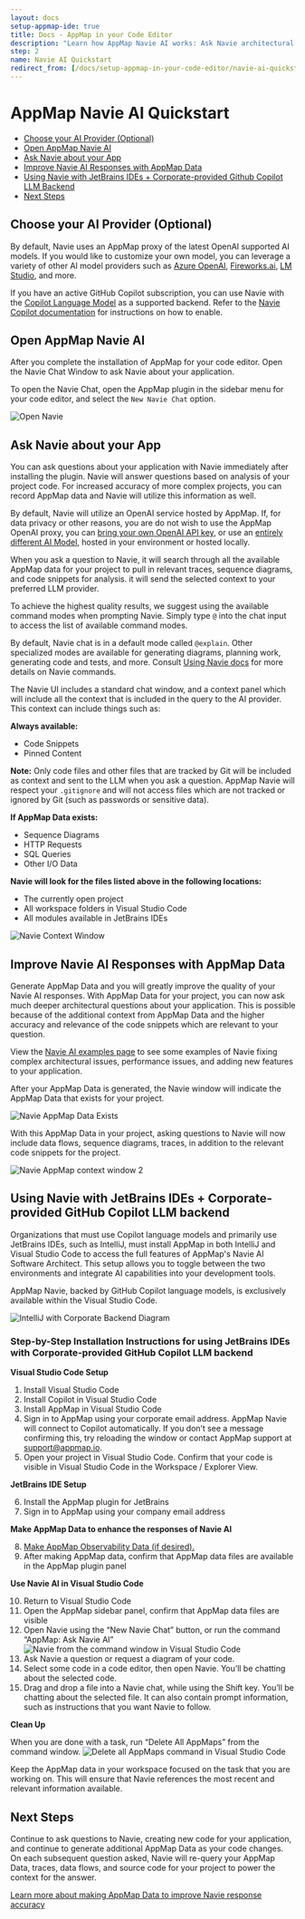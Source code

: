 ```yaml
---
layout: docs
setup-appmap-ide: true
title: Docs - AppMap in your Code Editor
description: "Learn how AppMap Navie AI works: Ask Navie architectural level questions about your code and use AppMap Data as"
step: 2
name: Navie AI Quickstart
redirect_from: [/docs/setup-appmap-in-your-code-editor/navie-ai-quickstart]
---
```


# AppMap Navie AI Quickstart

- [Choose your AI Provider (Optional)](#choose-your-ai-provider-optional)
- [Open AppMap Navie AI](#open-appmap-navie-ai)
- [Ask Navie about your App](#ask-navie-about-your-app)
- [Improve Navie AI Responses with AppMap Data](#improve-navie-ai-responses-with-appmap-data)
- [Using Navie with JetBrains IDEs + Corporate-provided Github Copilot LLM Backend](#using-navie-with-jetbrains-ides--corporate-provided-github-copilot-llm-backend)
- [Next Steps](#next-steps)

## Choose your AI Provider (Optional)

By default, Navie uses an AppMap proxy of the latest OpenAI supported AI models. If you would like to customize your own model, you can leverage a variety of other AI model providers such as [Azure OpenAI](https://appmap.io/docs/navie-reference#azure-openai), [Fireworks.ai](https://appmap.io/docs/navie-reference#fireworks-ai), [LM Studio](https://appmap.io/docs/navie-reference#lm-studio), and more.  

If you have an active GitHub Copilot subscription, you can use Navie with the [Copilot Language Model](/docs/navie-reference/navie-bring-your-own-model-examples.html#github-copilot-language-model) as a supported backend. Refer to the [Navie Copilot documentation](/docs/navie-reference/navie-bring-your-own-model-examples.html#github-copilot-language-model) for instructions on how to enable.

## Open AppMap Navie AI

After you complete the installation of AppMap for your code editor. Open the Navie Chat Window to ask Navie about your application. 

To open the Navie Chat, open the AppMap plugin in the sidebar menu for your code editor, and select the `New Navie Chat` option.

![Open Navie](/assets/img/open-navie.webp)

## Ask Navie about your App

You can ask questions about your application with Navie immediately after installing the plugin. Navie will answer questions based on analysis of your project code. For increased accuracy of more complex projects, you can record AppMap data and Navie will utilize this information as well.

By default, Navie will utilize an OpenAI service hosted by AppMap. If, for data privacy or other reasons, you are do not wish to use the AppMap OpenAI proxy, you can [bring your own OpenAI API key](/docs/using-navie-ai/bring-your-own-model.html#bring-your-own-openai-api-key-byok), or use an [entirely different AI Model](/docs/using-navie-ai/bring-your-own-model.html#ollama), hosted in your environment or hosted locally.

When you ask a question to Navie, it will search through all the available AppMap data for your project to pull in relevant traces, sequence diagrams, and code snippets for analysis. it will send the selected context to your preferred LLM provider.

To achieve the highest quality results, we suggest using the available command modes when prompting Navie. Simply type `@` into the chat input to access the list of available command modes.

By default, Navie chat is in a default mode called `@explain`. Other specialized modes are available for generating diagrams, planning work, generating code and tests, and more. Consult [Using Navie docs](/docs/navie-reference/navie-commands.html) for more details on Navie commands.

The Navie UI includes a standard chat window, and a context panel which will include all the context that is included in the query to the AI provider.  This context can include things such as:

**Always available:**  
- Code Snippets
- Pinned Content

<p class="alert alert-warning"><b>Note:</b> Only code files and other files that are tracked by Git will be included as context and sent to the LLM when you ask a question. AppMap Navie will respect your <code>.gitignore</code> and will not access files which are not tracked or ignored by Git (such as passwords or sensitive data).</p>

**If AppMap Data exists:**  
- Sequence Diagrams
- HTTP Requests
- SQL Queries
- Other I/O Data

**Navie will look for the files listed above in the following locations:**  
- The currently open project
- All workspace folders in Visual Studio Code
- All modules available in JetBrains IDEs

![Navie Context Window](/assets/img/navie-context-window.webp)

## Improve Navie AI Responses with AppMap Data

Generate AppMap Data and you will greatly improve the quality of your Navie AI responses. With AppMap Data for your project, you can now ask much deeper architectural questions about your application. This is possible because of the additional context from AppMap Data and the higher accuracy and relevance of the code snippets which are relevant to your question. 

View the [Navie AI examples page](/product/examples/navie) to see some examples of Navie fixing complex architectural issues, performance issues, and adding new features to your application.

After your AppMap Data is generated, the Navie window will indicate the AppMap Data that exists for your project. 

![Navie AppMap Data Exists](/assets/img/navie-appmap-data-exists.webp)

With this AppMap Data in your project, asking questions to Navie will now include data flows, sequence diagrams, traces, in addition to the relevant code snippets for the project. 

![Navie AppMap context window 2](/assets/img/navie-appmap-context-window.webp)

## Using Navie with JetBrains IDEs + Corporate-provided GitHub Copilot LLM backend

Organizations that must use Copilot language models and primarily use JetBrains IDEs, such as IntelliJ, must install AppMap in both IntelliJ and Visual Studio Code to access the full features of AppMap's Navie AI Software Architect. This setup allows you to toggle between the two environments and integrate AI capabilities into your development tools.

AppMap Navie, backed by GitHub Copilot language models, is exclusively available within the Visual Studio Code.

![IntelliJ with Corporate Backend Diagram](/assets/img/docs/intellij-with-corp-copilot-backend.png)

### Step-by-Step Installation Instructions for using JetBrains IDEs with Corporate-provided GitHub Copilot LLM backend


**Visual Studio Code Setup**

<ol>
  <li>Install Visual Studio Code </li>
  <li>Install Copilot in Visual Studio Code </li>
  <li>Install AppMap in Visual Studio Code</li>
<li>Sign in to AppMap using your corporate email address. AppMap Navie will connect to Copilot automatically. If you don’t see a message confirming this, try reloading the window or contact AppMap support at <a href="mailto:support@appmap.io">support@appmap.io</a>.</li>
  <li>Open your project in Visual Studio Code. Confirm that your code is visible in Visual Studio Code in the Workspace / Explorer View.</li>
</ol>

**JetBrains IDE Setup**

<ol start="6">
  <li>Install the AppMap plugin for JetBrains</li>
  <li>Sign in to AppMap using your company email address</li>
</ol>

**Make AppMap Data to enhance the responses of Navie AI**

<ol start="8">
  <li><a href="https://appmap.io/docs/get-started-with-appmap/making-appmap-data.html">Make AppMap Observability Data (if desired).</a></li>
  <li> After making AppMap data, confirm that AppMap data files are available in the AppMap plugin panel</li>
</ol>

**Use Navie AI in Visual Studio Code**

<ol start="10">
  <li>Return to Visual Studio Code</li>
  <li>Open the AppMap sidebar panel, confirm that AppMap data files are visible</li>
  <li>Open Navie using the “New Navie Chat” button, or run the command “AppMap: Ask Navie AI”
    <img src="/assets/img/docs/navie-from-the-command-window.png" alt="Navie from the command window in Visual Studio Code"/>
    </li>
  <li>Ask Navie a question or request a diagram of your code.</li>
  <li>Select some code in a code editor, then open Navie. You’ll be chatting about the selected code.</li>
  <li>Drag and drop a file into a Navie chat, while using the Shift key. You’ll be chatting about the selected file. It can also contain prompt information, such as instructions that you want Navie to follow.</li>
</ol>

**Clean Up**

When you are done with a task, run “Delete All AppMaps” from the command window.
<img src="/assets/img/docs/delete-all-appmaps-command.png" alt="Delete all AppMaps command in Visual Studio Code"/>  

Keep the AppMap data in your workspace focused on the task that you are working on. This will ensure that Navie references the most recent and relevant information available. 


## Next Steps

Continue to ask questions to Navie, creating new code for your application, and continue to generate additional AppMap Data as your code changes.  On each subsequent question asked, Navie will re-query your AppMap Data, traces, data flows, and source code for your project to power the context for the answer. 

[Learn more about making AppMap Data to improve Navie response accuracy](/docs/get-started-with-appmap/making-appmap-data)